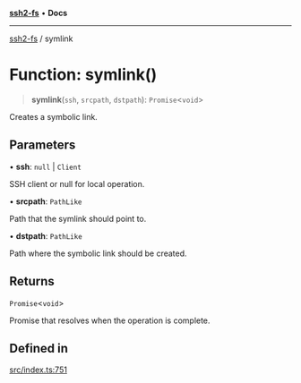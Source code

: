 [**ssh2-fs**](../README.md) • **Docs**

---

[ssh2-fs](../README.md) / symlink

# Function: symlink()

> **symlink**(`ssh`, `srcpath`, `dstpath`): `Promise`\<`void`\>

Creates a symbolic link.

## Parameters

• **ssh**: `null` \| `Client`

SSH client or null for local operation.

• **srcpath**: `PathLike`

Path that the symlink should point to.

• **dstpath**: `PathLike`

Path where the symbolic link should be created.

## Returns

`Promise`\<`void`\>

Promise that resolves when the operation is complete.

## Defined in

[src/index.ts:751](https://github.com/adaltas/node-ssh2-fs/blob/d3bd0a05ed430bf829c995be339898786e60a46c/src/index.ts#L751)
